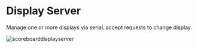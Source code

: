 Display Server
==============

Manage one or more displays via serial, accept requests to change display.

![scoreboarddisplayserver](https://cloud.githubusercontent.com/assets/5124063/6054897/0ec8fa38-acc2-11e4-8732-c65856f08b16.png)
